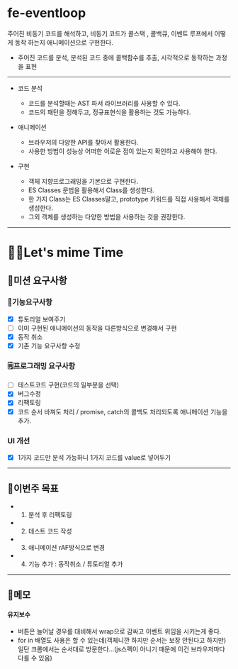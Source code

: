 # fe-eventloop

주어진 비동기 코드를 해석하고, 비동기 코드가 콜스택 , 콜백큐, 이벤트 루프에서 어떻게 동작 하는지 애니메이션으로 구현한다.

- 주어진 코드를 분석, 분석된 코드 중에 콜백함수를 추출, 시각적으로 동작하는 과정을 표현

---

- 코드 분석

  - 코드를 분석할때는 AST 파서 라이브러리를 사용할 수 있다.
  - 코드의 패턴을 정해두고, 정규표현식을 활용하는 것도 가능하다.

- 애니메이션

  - 브라우저의 다양한 API를 찾아서 활용한다.
  - 사용한 방법이 성능상 어떠한 이로운 점이 있는지 확인하고 사용해야 한다.

- 구현
  - 객체 지향프로그래밍을 기본으로 구현한다.
  - ES Classes 문법을 활용해서 Class를 생성한다.
  - 한 가지 Class는 ES Classes말고, prototype 키워드를 직접 사용해서 객체를 생성한다.
  - 그외 객체를 생성하는 다양한 방법을 사용하는 것을 권장한다.

---

# 🎉🎉Let's mime Time

## 🎯미션 요구사항

### 🚩기능요구사항

- [x] 튜토리얼 보여주기
- [ ] 이미 구현된 애니메이션의 동작을 다른방식으로 변경해서 구현
- [x] 동작 취소
- [x] 기존 기능 요구사항 수정

### 🗒️프로그래밍 요구사항

- [ ] 테스트코드 구현(코드의 일부분을 선택)
- [x] 버그수정
- [x] 리팩토링
- [x] 코드 순서 바껴도 처리 / promise, catch의 콜백도 처리되도록 애니메이션 기능을 추가.

### UI 개선

- [x] 1가지 코드만 분석 가능하니 1가지 코드를 value로 넣어두기

---

## 📅이번주 목표

- 1. 분석 후 리펙토링
- 2. 테스트 코드 작성
- 3. 애니메이션 rAF방식으로 변경
- 4. 기능 추가 : 동작취소 / 튜토리얼 추가

---

## 📝메모

#### 유지보수

- 버튼은 늘어날 경우를 대비해서 wrap으로 감싸고 이벤트 위임을 시키는게 좋다.
- for in 배열도 사용은 할 수 있는데(객체니깐 하지만 순서는 보장 안된다고 하지만) 일단 크롬에서는 순서대로 방문한다...(js스펙이 아니기 때문에 이건 브라우저마다 다를 수 있음)
